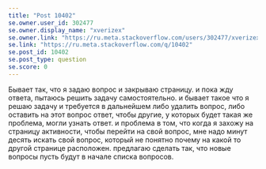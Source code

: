 ```yaml
---
title: "Post 10402"
se.owner.user_id: 302477
se.owner.display_name: "xverizex"
se.owner.link: "https://ru.meta.stackoverflow.com/users/302477/xverizex"
se.link: "https://ru.meta.stackoverflow.com/q/10402"
se.post_id: 10402
se.post_type: question
se.score: 0
---
```

<p>Бывает так, что я задаю вопрос и закрываю страницу. и пока жду ответа, пытаюсь решить задачу самостоятельно. и бывает такое что я решаю задачу и требуется в дальнейшем либо удалить вопрос, либо оставить на этот вопрос ответ, чтобы другие, у которых будет такая же проблема, могли узнать ответ. и проблема в том, что когда я захожу на страницу активности, чтобы перейти на свой вопрос, мне надо минут десять искать свой вопрос, который не понятно почему на какой то другой странице расположен. предлагаю сделать так, что новые вопросы пусть будут в начале списка вопросов.</p>
